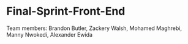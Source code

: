 # Final-Sprint-Front-End
Team members: Brandon Butler, Zackery Walsh, Mohamed Maghrebi, Manny Nwokedi, Alexander Ewida
